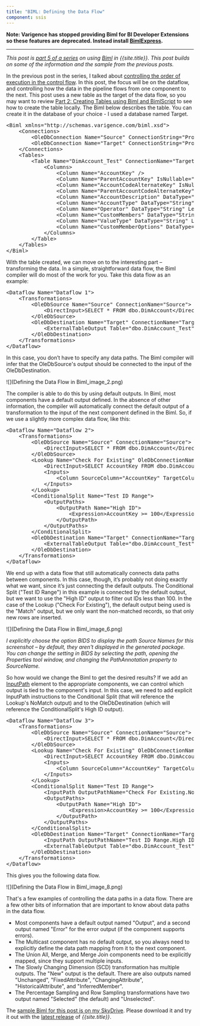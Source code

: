 ```yaml
---
title: "BIML: Defining the Data Flow"
component: ssis
---
```



**Note: Varigence has stopped providing Biml for BI Developer Extensions so these features are deprecated. Instead install [BimlExpress](https://www.varigence.com/BimlExpress).**

--------------------

*This post is [part 5 of a series](http://agilebi.com/jwelch/2011/05/13/biml-functionality-in-bids-helper/) on using [Biml](http://www.varigence.com/documentation/biml/) in
{{site.title}}. This post builds on some of the information and the sample from the previous posts.*

In the previous post in the series, I talked about <a href="http://agilebi.com/jwelch/2011/06/13/controlling-the-control-flow-in-biml/">
controlling the order of execution in the control flow</a>. In this post, the focus will be on the dataflow, and controlling how the data in the pipeline flows from one component to the next. This post uses a new table as the target of the data flow, so you may want to review <a href="http://agilebi.com/jwelch/2011/05/26/creating-tables-using-biml-and-bimlscript/">
Part 2: Creating Tables using Biml and BimlScript</a> to see how to create the table locally. The Biml below describes the table. You can create it in the database of your choice - I used a database named Target.

<pre>&lt;Biml xmlns=&quot;http://schemas.varigence.com/biml.xsd&quot;&gt;
    &lt;Connections&gt;
        &lt;OleDbConnection Name=&quot;Source&quot; ConnectionString=&quot;Provider=SQLNCLI10;Server=.;Initial Catalog=AdventureWorksDW2008R2;Integrated Security=SSPI;&quot;/&gt;
        &lt;OleDbConnection Name=&quot;Target&quot; ConnectionString=&quot;Provider=SQLNCLI10;Server=.;Initial Catalog=Target;Integrated Security=SSPI;&quot;/&gt;
    &lt;/Connections&gt;
    &lt;Tables&gt;
        &lt;Table Name=&quot;DimAccount_Test&quot; ConnectionName=&quot;Target&quot;&gt;
            &lt;Columns&gt;
                &lt;Column Name=&quot;AccountKey&quot; /&gt;
                &lt;Column Name=&quot;ParentAccountKey&quot; IsNullable=&quot;true&quot; /&gt;
                &lt;Column Name=&quot;AccountCodeAlternateKey&quot; IsNullable=&quot;true&quot; /&gt;
                &lt;Column Name=&quot;ParentAccountCodeAlternateKey&quot; IsNullable=&quot;true&quot; /&gt;
                &lt;Column Name=&quot;AccountDescription&quot; DataType=&quot;String&quot; Length=&quot;50&quot; IsNullable=&quot;true&quot; /&gt;
                &lt;Column Name=&quot;AccountType&quot; DataType=&quot;String&quot; Length=&quot;50&quot; IsNullable=&quot;true&quot; /&gt;
                &lt;Column Name=&quot;Operator&quot; DataType=&quot;String&quot; Length=&quot;50&quot; IsNullable=&quot;true&quot; /&gt;
                &lt;Column Name=&quot;CustomMembers&quot; DataType=&quot;String&quot; Length=&quot;300&quot; IsNullable=&quot;true&quot; /&gt;
                &lt;Column Name=&quot;ValueType&quot; DataType=&quot;String&quot; Length=&quot;50&quot; IsNullable=&quot;true&quot; /&gt;
                &lt;Column Name=&quot;CustomMemberOptions&quot; DataType=&quot;String&quot; Length=&quot;200&quot; IsNullable=&quot;true&quot; /&gt;
            &lt;/Columns&gt;
        &lt;/Table&gt;
    &lt;/Tables&gt;
&lt;/Biml&gt;</pre>

With the table created, we can move on to the interesting part &ndash; transforming the data. In a simple, straightforward data flow, the Biml compiler will do most of the work for you. Take this data flow as an example:

<pre>&lt;Dataflow Name=&quot;Dataflow 1&quot;&gt;
    &lt;Transformations&gt;
        &lt;OleDbSource Name=&quot;Source&quot; ConnectionName=&quot;Source&quot;&gt;
            &lt;DirectInput&gt;SELECT * FROM dbo.DimAccount&lt;/DirectInput&gt;
        &lt;/OleDbSource&gt;
        &lt;OleDbDestination Name=&quot;Target&quot; ConnectionName=&quot;Target&quot;&gt;
            &lt;ExternalTableOutput Table=&quot;dbo.DimAccount_Test&quot;/&gt;
        &lt;/OleDbDestination&gt;
    &lt;/Transformations&gt;
&lt;/Dataflow&gt;</pre>

In this case, you don&rsquo;t have to specify any data paths. The Biml compiler will infer that the OleDbSource's output should be connected to the input of the OleDbDestination.

![](Defining the Data Flow in Biml_image_2.png)

The compiler is able to do this by using default outputs. In Biml, most components have a default output defined. In the absence of other information, the compiler will automatically connect the default output of a transformation to the input of the next component defined in the Biml. So, if we use a slightly more complex data flow, like this:

<pre>&lt;Dataflow Name=&quot;Dataflow 2&quot;&gt;
    &lt;Transformations&gt;
        &lt;OleDbSource Name=&quot;Source&quot; ConnectionName=&quot;Source&quot;&gt;
            &lt;DirectInput&gt;SELECT * FROM dbo.DimAccount&lt;/DirectInput&gt;
        &lt;/OleDbSource&gt;
        &lt;Lookup Name=&quot;Check For Existing&quot; OleDbConnectionName=&quot;Target&quot; NoMatchBehavior=&quot;RedirectRowsToNoMatchOutput&quot;&gt;
            &lt;DirectInput&gt;SELECT AccountKey FROM dbo.DimAccount&lt;/DirectInput&gt;
            &lt;Inputs&gt;
                &lt;Column SourceColumn=&quot;AccountKey&quot; TargetColumn=&quot;AccountKey&quot;/&gt;
            &lt;/Inputs&gt;
        &lt;/Lookup&gt;
        &lt;ConditionalSplit Name=&quot;Test ID Range&quot;&gt;
            &lt;OutputPaths&gt;
                &lt;OutputPath Name=&quot;High ID&quot;&gt;
                    &lt;Expression&gt;AccountKey &gt;= 100&lt;/Expression&gt;
                &lt;/OutputPath&gt;
            &lt;/OutputPaths&gt;
        &lt;/ConditionalSplit&gt;
        &lt;OleDbDestination Name=&quot;Target&quot; ConnectionName=&quot;Target&quot;&gt;
            &lt;ExternalTableOutput Table=&quot;dbo.DimAccount_Test&quot;/&gt;
        &lt;/OleDbDestination&gt;
    &lt;/Transformations&gt;
&lt;/Dataflow&gt;</pre>

We end up with a data flow that still automatically connects data paths between components. In this case, though, it&rsquo;s probably not doing exactly what we want, since it&rsquo;s just connecting the default outputs. The Conditional Split ("Test ID Range") in this example is connected by the default output, but we want to use the "High ID" output to filter out IDs less than 100. In the case of the Lookup ("Check For Existing"), the default output being used is the "Match"  output, but we only want the non-matched records, so that only new rows are inserted.

![](Defining the Data Flow in Biml_image_6.png)

  *I explicitly choose the option BIDS to display the path Source Names for this screenshot &ndash; by default, they aren't displayed in the generated package. You can change the setting in BIDS by selecting the path, opening the Properties tool window, and changing the PathAnnotation property to SourceName.*

So how would we change the Biml to get the desired results? If we add an [InputPath](http://www.varigence.com/documentation/biml/biml_Varigence.Languages.Biml.Transformation.AstDataflowInputPathNode.html) element to the appropriate components, we can control which output is tied to the component's input. In this case, we need to add explicit InputPath instructions to the Conditional Split (that will reference the Lookup's NoMatch output) and to the OleDbDestination (which will reference the ConditionalSplit's High ID output).

<pre>&lt;Dataflow Name=&quot;Dataflow 3&quot;&gt;
    &lt;Transformations&gt;
        &lt;OleDbSource Name=&quot;Source&quot; ConnectionName=&quot;Source&quot;&gt;
            &lt;DirectInput&gt;SELECT * FROM dbo.DimAccount&lt;/DirectInput&gt;
        &lt;/OleDbSource&gt;
        &lt;Lookup Name=&quot;Check For Existing&quot; OleDbConnectionName=&quot;Target&quot; NoMatchBehavior=&quot;RedirectRowsToNoMatchOutput&quot;&gt;
            &lt;DirectInput&gt;SELECT AccountKey FROM dbo.DimAccount&lt;/DirectInput&gt;
            &lt;Inputs&gt;
                &lt;Column SourceColumn=&quot;AccountKey&quot; TargetColumn=&quot;AccountKey&quot;/&gt;
            &lt;/Inputs&gt;
        &lt;/Lookup&gt;
        &lt;ConditionalSplit Name=&quot;Test ID Range&quot;&gt;
            &lt;InputPath OutputPathName=&quot;Check For Existing.NoMatch&quot;/&gt;
            &lt;OutputPaths&gt;
                &lt;OutputPath Name=&quot;High ID&quot;&gt;
                    &lt;Expression&gt;AccountKey &gt;= 100&lt;/Expression&gt;
                &lt;/OutputPath&gt;
            &lt;/OutputPaths&gt;
        &lt;/ConditionalSplit&gt;
        &lt;OleDbDestination Name=&quot;Target&quot; ConnectionName=&quot;Target&quot;&gt;
            &lt;InputPath OutputPathName=&quot;Test ID Range.High ID&quot;/&gt;
            &lt;ExternalTableOutput Table=&quot;dbo.DimAccount_Test&quot;/&gt;
        &lt;/OleDbDestination&gt;
    &lt;/Transformations&gt;
&lt;/Dataflow&gt;</pre>

This gives you the following data flow.

![](Defining the Data Flow in Biml_image_8.png)

That's a few examples of controlling the data paths in a data flow. There are a few other bits of information that are important to know about data paths in the data flow.

- Most components have a default output named "Output", and a second output named "Error" for the error output (if the component supports errors).
- The Multicast component has no default output, so you always need to explicitly define the data path mapping from it to the next component.
- The Union All, Merge, and Merge Join components need to be explicitly mapped, since they support multiple inputs.
- The Slowly Changing Dimension (SCD) transformation has multiple outputs. The "New" output is the default. There are also outputs named "Unchanged", "FixedAttribute", "ChangingAttribute", "HistoricalAttribute", and "InferredMember". 
- The Percentage Sampling and Row Sampling transformations have two output named "Selected" (the default) and "Unselected".

The <a href="http://cid-71c6f14e3c205217.office.live.com/self.aspx/Public/BimlSamples/DataFlow.zip">
sample Biml for this post is on my SkyDrive</a>. Please download it and try it out with the
[latest release](/downloads) of *{{site.title}}*.